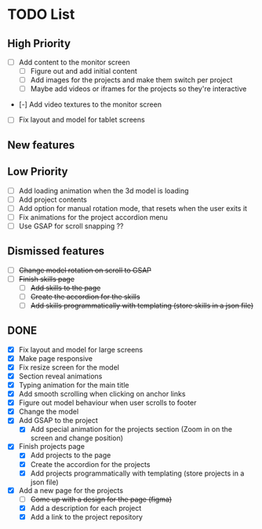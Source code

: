 # TODO List

## High Priority
- [ ] Add content to the monitor screen
  - [ ] Figure out and add initial content
  - [ ] Add images for the projects and make them switch per project
  - [ ] Maybe add videos or iframes for the projects so they're interactive
- [-] Add video textures to the monitor screen
- [ ] Fix layout and model for tablet screens

## New features


## Low Priority
- [ ] Add loading animation when the 3d model is loading
- [ ] Add project contents
- [ ] Add option for manual rotation mode, that resets when the user exits it
- [ ] Fix animations for the project accordion menu
- [ ] Use GSAP for scroll snapping ??

## Dismissed features
- [ ] ~~Change model rotation on scroll to GSAP~~
- [ ] ~~Finish skills page~~
  - [ ] ~~Add skills to the page~~
  - [ ] ~~Create the accordion for the skills~~
  - [ ] ~~Add skills programmatically with templating (store skills in a json file)~~

## DONE
- [x] Fix layout and model for large screens
- [x] Make page responsive
- [x] Fix resize screen for the model
- [x] Section reveal animations
- [x] Typing animation for the main title
- [x] Add smooth scrolling when clicking on anchor links
- [x] Figure out model behaviour when user scrolls to footer
- [x] Change the model
- [x] Add GSAP to the project
  - [x] Add special animation for the projects section (Zoom in on the screen and change position)
- [x] Finish projects page
  - [x] Add projects to the page
  - [x] Create the accordion for the projects
  - [x] Add projects programmatically with templating (store projects in a json file)
- [x] Add a new page for the projects
  - [ ] ~~Come up with a design for the page (figma)~~
  - [x] Add a description for each project
  - [x] Add a link to the project repository
